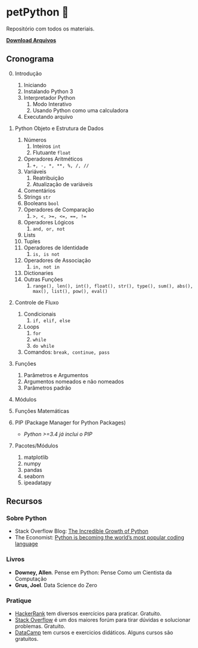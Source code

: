 # petPython 🐍️

Repositório com todos os materiais.

[**Download Arquivos**](https://github.com/pedrocastroo/petPython/archive/master.zip)

## Cronograma

0) Introdução
   1) Iniciando
   2) Instalando Python 3
   3) Interpretador Python
      1) Modo Interativo
      2) Usando Python como uma calculadora
   4) Executando arquivo

1) Python Objeto e Estrutura de Dados
   1) Números
      1) Inteiros `int`
      2) Flutuante `float`
   2) Operadores Aritméticos
      1) `+, -, *, **, %, /, //`
   3) Variáveis
      1) Reatribuição
      2) Atualização de variáveis
   4) Comentários
   5) Strings `str`
   6) Booleans `bool`
   7) Operadores de Comparação
      1) `>, <, >=, <=, ==, !=`
   8)  Operadores Lógicos
       1)  `and, or, not`
   9)  Lists
   10) Tuples
   11) Operadores de Identidade
       1)  `is, is not`
   12) Operadores de Associação
       1)  `in, not in`
   13) Dictionaries
   14) Outras Funções
       1) `range(), len(), int(), float(), str(), type(), sum(), abs(), max(), list(), pow(), eval()`
2) Controle de Fluxo
   1) Condicionais
      1) `if, elif, else`
   2) Loops
      1) `for`
      2) `while`
      3) `do while`
   3) Comandos: `break, continue, pass`
3) Funções
   1) Parâmetros e Argumentos
   2) Argumentos nomeados e não nomeados
   3) Parâmetros padrão
4) Módulos
5) Funções Matemáticas
6) PIP (Package Manager for Python Packages)
   * *Python >=3.4 já inclui o PIP*
7) Pacotes/Módulos
   1) matplotlib
   2) numpy
   3) pandas
   4) seaborn
   5) ipeadatapy

## Recursos

### Sobre Python

* Stack Overflow Blog: [The Incredible Growth of Python](https://stackoverflow.blog/2017/09/06/incredible-growth-python/)
* The Economist: [Python is becoming the world’s most popular coding language](https://www.economist.com/graphic-detail/2018/07/26/python-is-becoming-the-worlds-most-popular-coding-language)

### Livros

* __Downey, Allen__. Pense em Python: Pense Como um Cientista da Computação
* __Grus, Joel__. Data Science do Zero

### Pratique

* [HackerRank](https://www.hackerrank.com/) tem diversos exercícios para praticar. Gratuito.
* [Stack Overflow](https://stackoverflow.com/questions/tagged/python) é um dos maiores forúm para tirar dúvidas e solucionar problemas. Gratuito.
* [DataCamp](https://datacamp.com/) tem cursos e exercicios didáticos. Alguns cursos são gratuitos.